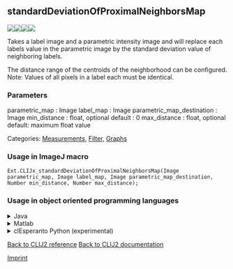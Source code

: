 ## standardDeviationOfProximalNeighborsMap
<img src="images/mini_empty_logo.png"/><img src="images/mini_empty_logo.png"/><img src="images/mini_clijx_logo.png"/><img src="images/mini_cle_logo.png"/>

Takes a label image and a parametric intensity image and will replace each labels value in the parametric image by the standard deviation value of neighboring labels.

 The distance range of the centroids of the neighborhood can be configured.
Note: Values of all pixels in a label each must be identical.

### Parameters

parametric_map : Image
label_map : Image
parametric_map_destination : Image
min_distance : float, optional
    default : 0
max_distance : float, optional
    default: maximum float value

Categories: [Measurements](https://clij.github.io/clij2-docs/reference__measurement), [Filter](https://clij.github.io/clij2-docs/reference__filter), [Graphs](https://clij.github.io/clij2-docs/reference__graph)

### Usage in ImageJ macro
```
Ext.CLIJx_standardDeviationOfProximalNeighborsMap(Image parametric_map, Image label_map, Image parametric_map_destination, Number min_distance, Number max_distance);
```


### Usage in object oriented programming languages



<details>

<summary>
Java
</summary>
<pre class="highlight">// init CLIJ and GPU
import net.haesleinhuepf.clijx.CLIJx;
import net.haesleinhuepf.clij.clearcl.ClearCLBuffer;
CLIJx clijx = CLIJx.getInstance();

// get input parameters
ClearCLBuffer parametric_map = clijx.push(parametric_mapImagePlus);
ClearCLBuffer label_map = clijx.push(label_mapImagePlus);
parametric_map_destination = clijx.create(parametric_map);
float min_distance = 1.0;
float max_distance = 2.0;
</pre>

<pre class="highlight">
// Execute operation on GPU
clijx.standardDeviationOfProximalNeighborsMap(parametric_map, label_map, parametric_map_destination, min_distance, max_distance);
</pre>

<pre class="highlight">
// show result
parametric_map_destinationImagePlus = clijx.pull(parametric_map_destination);
parametric_map_destinationImagePlus.show();

// cleanup memory on GPU
clijx.release(parametric_map);
clijx.release(label_map);
clijx.release(parametric_map_destination);
</pre>

</details>



<details>

<summary>
Matlab
</summary>
<pre class="highlight">% init CLIJ and GPU
clijx = init_clatlabx();

% get input parameters
parametric_map = clijx.pushMat(parametric_map_matrix);
label_map = clijx.pushMat(label_map_matrix);
parametric_map_destination = clijx.create(parametric_map);
min_distance = 1.0;
max_distance = 2.0;
</pre>

<pre class="highlight">
% Execute operation on GPU
clijx.standardDeviationOfProximalNeighborsMap(parametric_map, label_map, parametric_map_destination, min_distance, max_distance);
</pre>

<pre class="highlight">
% show result
parametric_map_destination = clijx.pullMat(parametric_map_destination)

% cleanup memory on GPU
clijx.release(parametric_map);
clijx.release(label_map);
clijx.release(parametric_map_destination);
</pre>

</details>



<details>

<summary>
clEsperanto Python (experimental)
</summary>
<pre class="highlight">import pyclesperanto_prototype as cle

cle.standard_deviation_of_proximal_neighbors_map(parametric_map, label_map, parametric_map_destination, min_distance, max_distance)

</pre>



</details>



[Back to CLIJ2 reference](https://clij.github.io/clij2-docs/reference)
[Back to CLIJ2 documentation](https://clij.github.io/clij2-docs)

[Imprint](https://clij.github.io/imprint)
